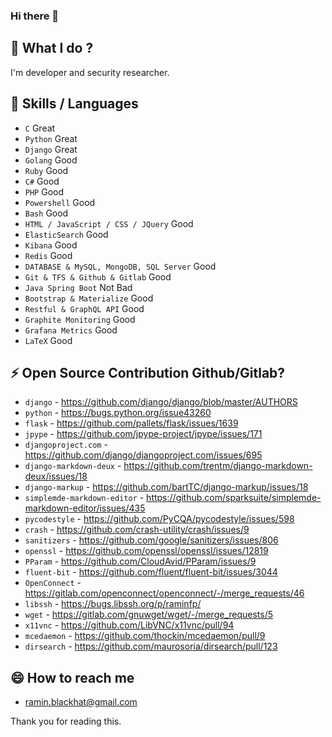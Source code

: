 ### Hi there 👋

<!--
**raminfp/raminfp** is a ✨ _special_ ✨ repository because its `README.md` (this file) appears on your GitHub profile.

Here are some ideas to get you started:

- 🔭 I’m currently working on ...
- 🌱 I’m currently learning ...
- 👯 I’m looking to collaborate on ...
- 🤔 I’m looking for help with ...
- 💬 Ask me about ...
- 📫 How to reach me: ...
- 😄 Pronouns: ...
- ⚡ Fun fact: ...
-->

## 🔭 What I do ? 
I'm developer and security researcher.


## 👯 Skills / Languages

- `C` Great
- `Python` Great
- `Django` Great
- `Golang` Good
- `Ruby` Good
- `C#` Good
- `PHP` Good
- `Powershell` Good
- `Bash` Good
- `HTML / JavaScript / CSS / JQuery` Good
- `ElasticSearch` Good
- `Kibana` Good
- `Redis` Good
- `DATABASE & MySQL, MongoDB, SQL Server` Good
- `Git & TFS & Github & Gitlab` Good
- `Java Spring Boot` Not Bad
- `Bootstrap & Materialize` Good
- `Restful & GraphQL API` Good
- `Graphite Monitoring` Good
- `Grafana Metrics` Good
- `LaTeX` Good 

## ⚡ Open Source Contribution Github/Gitlab?
- `django` - https://github.com/django/django/blob/master/AUTHORS
- `python` - https://bugs.python.org/issue43260
- `flask` - https://github.com/pallets/flask/issues/1639
- `jpype` - https://github.com/jpype-project/jpype/issues/171
- `djangoproject.com` - https://github.com/django/djangoproject.com/issues/695
- `django-markdown-deux` - https://github.com/trentm/django-markdown-deux/issues/18
- `django-markup` - https://github.com/bartTC/django-markup/issues/18
- `simplemde-markdown-editor` - https://github.com/sparksuite/simplemde-markdown-editor/issues/435
- `pycodestyle` - https://github.com/PyCQA/pycodestyle/issues/598
- `crash` - https://github.com/crash-utility/crash/issues/9
- `sanitizers` - https://github.com/google/sanitizers/issues/806
- `openssl` - https://github.com/openssl/openssl/issues/12819
- `PParam` - https://github.com/CloudAvid/PParam/issues/9
- `fluent-bit` - https://github.com/fluent/fluent-bit/issues/3044
- `OpenConnect` - https://gitlab.com/openconnect/openconnect/-/merge_requests/46
- `libssh` - https://bugs.libssh.org/p/raminfp/
- `wget` - https://gitlab.com/gnuwget/wget/-/merge_requests/5
- `x11vnc` - https://github.com/LibVNC/x11vnc/pull/94
- `mcedaemon` - https://github.com/thockin/mcedaemon/pull/9
- `dirsearch` - https://github.com/maurosoria/dirsearch/pull/123

## 😄 How to reach me
- ramin.blackhat@gmail.com

Thank you for reading this.
